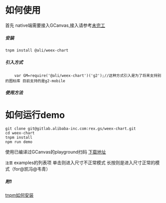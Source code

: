 # 如何使用
首先 native端需要接入GCanvas,接入请参考[未完工]()
##### 安装
```
tnpm install @ali/weex-chart
```
##### 引入方式
```
    var GM=require('@ali/weex-chart')('g2');//这种方式引入是为了将来支持别的图标库 目前支持的是g2-mobile
```
##### 使用方法


# 如何运行demo
```
git clone git@gitlab.alibaba-inc.com:rex.gs/weex-chart.git
cd weex-chart
tnpm install
npm run demo
```
使用已编译过GCanvas的playground扫码 [下载地址](http://mtl.alibaba-inc.com/oss/mupp/36956/1965090/1965090/b222d12a5260eb64468b3f17e8458801/playground.apk?spm=0.0.0.0.3Bhk0l&file=playground.apk)


`注意`
examples的列表项 单击则进入尺寸不正常模式 长按则是进入尺寸正常的模式（for@凯冯@韦青）

##### 附1
[tnpm如何安装](http://gitlab.alibaba-inc.com/liufeng.clf/tnpm)